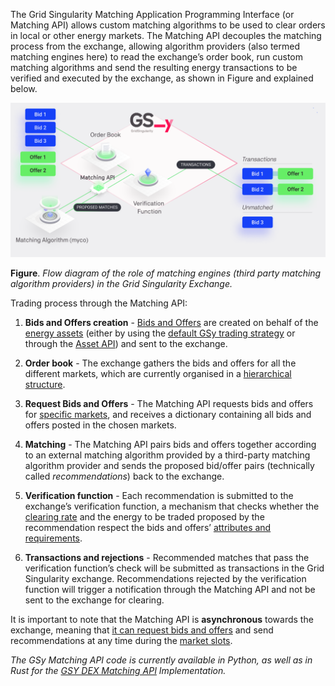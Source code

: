 The Grid Singularity Matching Application Programming Interface (or Matching API) allows custom matching algorithms to be used to clear orders in local or other energy markets. The Matching API decouples the matching process from the exchange, allowing algorithm providers (also termed matching engines here) to read the exchange’s order book, run custom matching algorithms and send the resulting energy transactions to be verified and executed by the exchange, as shown in Figure and explained below.

![alt_text](img/matching_api.png)

**Figure**. *Flow diagram of the role of matching engines (third party matching algorithm providers) in the Grid Singularity Exchange.*

Trading process through the Matching API:

1. **Bids and Offers creation** - [Bids and Offers](trading-agents-and-strategies.md) are created on behalf of the [energy assets](configuration.md) (either by using the [default GSy trading strategy](trading-agents-and-strategies) or through the [Asset API](configure-trading-strategies-walkthrough.md)) and sent to the exchange.

2. **Order book** - The exchange gathers the bids and offers for all the different markets, which are currently organised in a [hierarchical structure](trading-agents-and-strategies.md).

3. **Request Bids and Offers** - The Matching API requests bids and offers for [specific markets](matching-api-commands.md), and receives a dictionary containing all bids and offers posted in the chosen markets.

4. **Matching** - The Matching API pairs bids and offers together according to an external matching algorithm provided by a third-party matching algorithm provider and sends the proposed bid/offer pairs (technically called *recommendations*)  back to the exchange.

5. **Verification function** - Each recommendation is submitted to  the exchange’s verification function, a mechanism that checks whether the [clearing rate](market-types.md#two-sided-pay-as-clear-market) and the energy to be traded proposed by the recommendation respect the bids and offers’ [attributes and requirements](trading-agents-and-strategies.md#bidoffer-attributes-and-requirements-for-trading-preferences-degrees-of-freedom).

6. **Transactions and rejections** - Recommended matches that pass the verification function’s check will be submitted as transactions in the Grid Singularity exchange. Recommendations rejected by the verification function will trigger a notification through the Matching API and not be sent to the exchange for clearing.

It is important to note that the Matching API is **asynchronous** towards the exchange, meaning  that [it can request bids and offers](matching-api-commands.md) and send recommendations at any time during the [market slots]('market-types.md').

_The GSy Matching API code is currently available in Python, as well as in Rust for the [GSY DEX Matching API](blockchain-matching-engine.md#gsy-dex-matching-api) Implementation._
